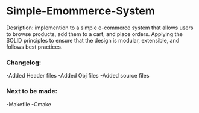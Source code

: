 # Simple-Emommerce-System
Desription:
 implemention to a simple e-commerce system that allows users to browse products, add them to a cart, and place orders. Applying the SOLID principles to ensure that the design is modular, extensible, and follows best practices.

<h3> Changelog: </h3>

-Added Header files
-Added Obj files
-Added source files

<h3> Next to be made: </h3>

-Makefile
-Cmake
